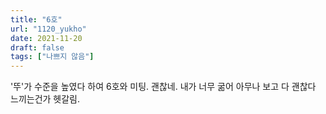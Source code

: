 ```yaml
---
title: "6호"
url: "1120_yukho"
date: 2021-11-20
draft: false
tags: ["나쁘지 않음"]
---
```

'뚜'가 수준을 높였다 하여 6호와 미팅. 괜찮네. 내가 너무 굶어 아무나 보고 다 괜찮다 느끼는건가 헷갈림.
